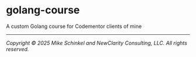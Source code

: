 # golang-course
A custom Golang course for Codementor clients of mine

---
*Copyright © 2025 Mike Schinkel and NewClarity Consulting, LLC. All rights reserved.*
